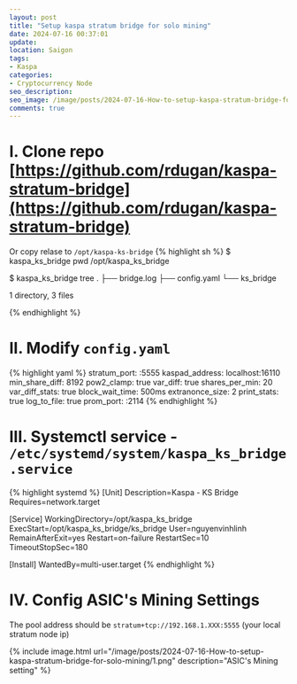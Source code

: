 ```yaml
---
layout: post
title: "Setup kaspa stratum bridge for solo mining"
date: 2024-07-16 00:37:01
update:
location: Saigon
tags:
- Kaspa
categories:
- Cryptocurrency Node
seo_description:
seo_image: /image/posts/2024-07-16-How-to-setup-kaspa-stratum-bridge-for-solo-mining/1.png
comments: true
---
```


# I. Clone repo [https://github.com/rdugan/kaspa-stratum-bridge](https://github.com/rdugan/kaspa-stratum-bridge)

Or copy relase to `/opt/kaspa-ks-bridge`
{% highlight sh %}
$  kaspa_ks_bridge pwd
/opt/kaspa_ks_bridge

$  kaspa_ks_bridge tree
.
├── bridge.log
├── config.yaml
└── ks_bridge

1 directory, 3 files

{% endhighlight %}

# II. Modify `config.yaml`
{% highlight yaml %}
stratum_port: :5555
kaspad_address: localhost:16110
min_share_diff: 8192
pow2_clamp: true
var_diff: true
shares_per_min: 20
var_diff_stats: true
block_wait_time: 500ms
extranonce_size: 2
print_stats: true
log_to_file: true
prom_port: :2114
{% endhighlight %}

# III. Systemctl service - `/etc/systemd/system/kaspa_ks_bridge.service`
{% highlight systemd %}
[Unit]
Description=Kaspa - KS Bridge
Requires=network.target

[Service]
WorkingDirectory=/opt/kaspa_ks_bridge
ExecStart=/opt/kaspa_ks_bridge/ks_bridge
User=nguyenvinhlinh
RemainAfterExit=yes
Restart=on-failure
RestartSec=10
TimeoutStopSec=180

[Install]
WantedBy=multi-user.target
{% endhighlight %}

# IV. Config ASIC's Mining Settings

The pool address should be `stratum+tcp://192.168.1.XXX:5555` (your local stratum node ip)

{% include image.html url="/image/posts/2024-07-16-How-to-setup-kaspa-stratum-bridge-for-solo-mining/1.png" description="ASIC's Mining setting" %}
